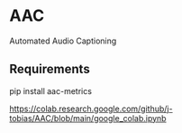 # AAC
Automated Audio Captioning

## Requirements
pip install aac-metrics


https://colab.research.google.com/github/j-tobias/AAC/blob/main/google_colab.ipynb